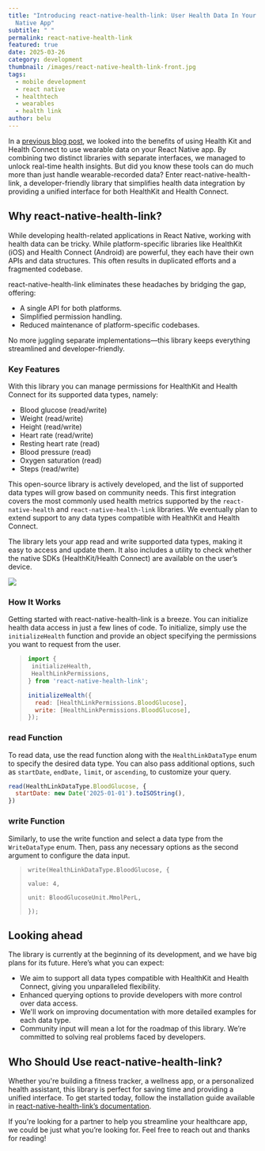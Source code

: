```yaml
---
title: "Introducing react-native-health-link: User Health Data In Your React
  Native App"
subtitle: " "
permalink: react-native-health-link
featured: true
date: 2025-03-26
category: development
thumbnail: /images/react-native-health-link-front.jpg
tags:
  - mobile development
  - react native
  - healthtech
  - wearables
  - health link
author: belu
---
```

In a [previous blog post](https://blog.xmartlabs.com/blog/wereables-react-native-integration/), we looked into the benefits of using Health Kit and Health Connect to use wearable data on your React Native app. By combining two distinct libraries with separate interfaces, we managed to unlock real-time health insights. But did you know these tools can do much more than just handle wearable-recorded data? Enter react-native-health-link, a developer-friendly library that simplifies health data integration by providing a unified interface for both HealthKit and Health Connect.

## Why react-native-health-link?

While developing health-related applications in React Native, working with health data can be tricky. While platform-specific libraries like HealthKit (iOS) and Health Connect (Android) are powerful, they each have their own APIs and data structures. This often results in duplicated efforts and a fragmented codebase.

react-native-health-link eliminates these headaches by bridging the gap, offering:

* A single API for both platforms.
* Simplified permission handling.
* Reduced maintenance of platform-specific codebases.

No more juggling separate implementations—this library keeps everything streamlined and developer-friendly.

### Key Features

With this library you can manage permissions for HealthKit and Health Connect for its supported data types, namely:

* Blood glucose (read/write)
* Weight (read/write)
* Height (read/write)
* Heart rate (read/write)
* Resting heart rate (read)
* Blood pressure (read)
* Oxygen saturation (read)
* Steps (read/write)

This open-source library is actively developed, and the list of supported data types will grow based on community needs. This first integration covers the most commonly used health metrics supported by the `react-native-health` and `react-native-health-link` libraries. We eventually plan to extend support to any data types compatible with HealthKit and Health Connect.

The library lets your app read and write supported data types, making it easy to access and update them. It also includes a utility to check whether the native SDKs (HealthKit/Health Connect) are available on the user’s device.

![](/images/react-native-health-link1.png)

### How It Works

Getting started with react-native-health-link is a breeze. You can initialize health data access in just a few lines of code. To initialize, simply use the `initializeHealth` function and provide an object specifying the permissions you want to request from the user.

> ```javascript
> import {
>  initializeHealth,
>  HealthLinkPermissions,
> } from 'react-native-health-link';
>
> initializeHealth({
>   read: [HealthLinkPermissions.BloodGlucose],
>   write: [HealthLinkPermissions.BloodGlucose],
> });
> ```

### read Function

To read data, use the read function along with the `HealthLinkDataType` enum to specify the desired data type. You can also pass additional options, such as `startDate`, `endDate,` `limit`, or `ascending`, to customize your query.

```javascript
read(HealthLinkDataType.BloodGlucose, {
  startDate: new Date('2025-01-01').toISOString(),
})
```



### write Function

Similarly, to use the write function and select a data type from the `WriteDataType` enum. Then, pass any necessary options as the second argument to configure the data input.

> `write(HealthLinkDataType.BloodGlucose, {`
>
> `value: 4,`
>
> `unit: BloodGlucoseUnit.MmolPerL,`
>
> `});`

## Looking ahead

The library is currently at the beginning of its development, and we have big plans for its future. Here’s what you can expect: 

* We aim to support all data types compatible with HealthKit and Health Connect, giving you unparalleled flexibility.
* Enhanced querying options to provide developers with more control over data access.
* We'll work on improving documentation with more detailed examples for each data type.
* Community input will mean a lot for the roadmap of this library. We’re committed to solving real problems faced by developers.

## Who Should Use react-native-health-link?

Whether you're building a fitness tracker, a wellness app, or a personalized health assistant, this library is perfect for saving time and providing a unified interface. To get started today, follow the installation guide available in [react-native-health-link’s documentation](https://github.com/xmartlabs/react-native-health-link?tab=readme-ov-file).

If you're looking for a partner to help you streamline your healthcare app, we could be just what you’re looking for. Feel free to reach out and thanks for reading!